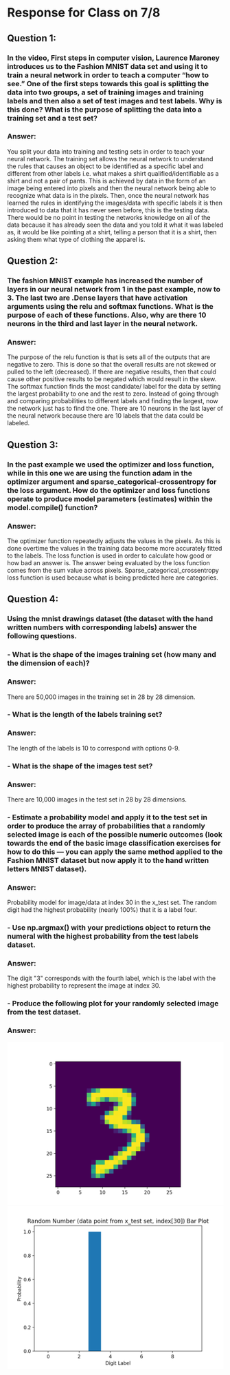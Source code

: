# Response for Class on 7/8

## Question 1: 
### In the video, First steps in computer vision, Laurence Maroney introduces us to the Fashion MNIST data set and using it to train a neural network in order to teach a computer “how to see.”  One of the first steps towards this goal is splitting the data into two groups, a set of training images and training labels and then also a set of test images and test labels.  Why is this done?  What is the purpose of splitting the data into a training set and a test set?

### Answer:
  You split your data into training and testing sets in order to teach your neural network. The training set allows the neural network to understand the rules that causes an object to be identified as a specific label and different from other labels i.e. what makes a shirt qualified/identifiable as a shirt and not a pair of pants. This is achieved by data in the form of an image being entered into pixels and then the neural network being able to recognize what data is in the pixels. Then, once the neural network has learned the rules in identifying the images/data with specific labels it is then introduced to data that it has never seen before, this is the testing data. There would be no point in testing the networks knowledge on all of the data because it has already seen the data and you told it what it was labeled as, it would be like pointing at a shirt, telling a person that it is a shirt, then asking them what type of clothing the apparel is.
  
## Question 2:
### The fashion MNIST example has increased the number of layers in our neural network from 1 in the past example, now to 3.  The last two are .Dense layers that have activation arguments using the relu and softmax functions.  What is the purpose of each of these functions.  Also, why are there 10 neurons in the third and last layer in the neural network.

### Answer:
  The purpose of the relu function is that is sets all of the outputs that are negative to zero. This is done so that the overall results are not skewed or pulled to the left (decreased). If there are negative results, then that could cause other positive results to be negated which would result in the skew. The softmax function finds the most candidate/ label for the data by setting the largest probability to one and the rest to zero. Instead of going through and comparing probabilities to different labels and finding the largest, now the network just has to find the one. There are 10 neurons in the last layer of the neural network because there are 10 labels that the data could be labeled.
  
## Question 3:
### In the past example we used the optimizer and loss function, while in this one we are using the function adam in the optimizer argument and sparse_categorical-crossentropy for the loss argument.  How do the optimizer and loss functions operate to produce model parameters (estimates) within the model.compile() function?

### Answer:
  The optimizer function repeatedly adjusts the values in the pixels. As this is done overtime the values in the training data become more accurately fitted to the labels.   The loss function is used in order to calculate how good or how bad an answer is. The answer being evaluated by the loss function comes from the sum value across pixels.   Sparse_categorical_crossentropy loss function is used because what is being predicted here are categories.
  
## Question 4:
### Using the mnist drawings dataset (the dataset with the hand written numbers with corresponding labels) answer the following questions.

### - What is the shape of the images training set (how many and the dimension of each)?

### Answer:
  There are 50,000 images in the training set in 28 by 28 dimension.

### - What is the length of the labels training set?

### Answer:
  The length of the labels is 10 to correspond with options 0-9.

### - What is the shape of the images test set?

### Answer:
  There are 10,000 images in the test set in 28 by 28 dimensions.
  
### - Estimate a probability model and apply it to the test set in order to produce the array of probabilities that a randomly selected image is each of the possible numeric outcomes (look towards the end of the basic image classification exercises for how to do this — you can apply the same method applied to the Fashion MNIST dataset but now apply it to the hand written letters MNIST dataset).

### Answer: 
  Probability model for image/data at index 30 in the x_test set. The random digit had the highest probability (nearly 100%) that it is a label four. 
  
  
### - Use np.argmax() with your predictions object to return the numeral with the highest probability from the test labels dataset.

### Answer:
  The digit "3" corresponds with the fourth label, which is the label with the highest probability to represent the image at index 30.

### - Produce the following plot for your randomly selected image from the test dataset.

### Answer:
  ![](DATA310_Resp7_8.png)      ![](DATA310_Resp7_8pt2.png)
